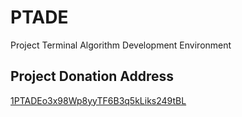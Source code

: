 # PTADE
Project Terminal Algorithm Development Environment

## Project Donation Address
<a href="bitcoin:1PTADEo3x98Wp8yyTF6B3q5kLiks249tBL">1PTADEo3x98Wp8yyTF6B3q5kLiks249tBL</a>
